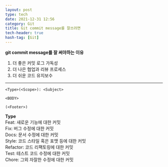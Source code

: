 ```yaml
---
layout: post
type: tech
date: 2021-12-31 12:56
category: Git
title: Git commit message를 잘쓰려면
tech-header: true
hash-tag: [Git]
---
```



**git commit message를 잘 써야하는 이유**
1. 더 좋은 커밋 로그 가독성
2. 더 나은 협업과 리뷰 프로세스
3. 더 쉬운 코드 유지보수 

---
```
<Type>(<Scope>): <Subject> 

<BODY>

(<Footer>)
```

**Type**<br>
Feat: 새로운 기능에 대한 커밋<br>
Fix: 버그 수정에 대한 커밋<br>
Docs: 문서 수정에 대한 커밋<br>
Style: 코드 스타일 혹은 포맷 등에 대한 커밋<br>
Refactor: 코드 리팩토링에 대한 커밋<br>
Test: 테스트 코드 수정에 대한 커밋<br>
Chore: 그외 자잘한 수정에 대한 커밋<br>